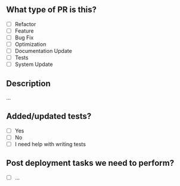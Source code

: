 <!--
     For Work In Progress Pull Requests, please use the Draft PR feature.

     For a timely review/response, please avoid force-pushing additional
     commits if your PR already received reviews or comments.

     Before submitting a Pull Request, please ensure you've done the following:
     - 📖 Read the Advocate Contributing Guide: https://github.com/ouradvocates/.github/docs/create-a-pull-request
     - 📖 Read the Advocate Code of Conduct: https://github.com/ouradvocates/.github/blob/main/CODE_OF_CONDUCT.md
     - 👷‍♀️ Create small PRs. In most cases this will be possible.
     - ✅ Provide tests for your changes.
     - 📝 Use descriptive commit messages.
     - 📗 Update any related documentation and include any relevant screenshots.
-->

## What type of PR is this?

- [ ] Refactor
- [ ] Feature
- [ ] Bug Fix
- [ ] Optimization
- [ ] Documentation Update
- [ ] Tests
- [ ] System Update

## Description

...

<!--
For pull requests that relate or close an issue, please include them
below if not already linked.

We like to follow [Github's guidance on linking issues to pull requests](https://docs.github.com/en/issues/tracking-your-work-with-issues/linking-a-pull-request-to-an-issue).

ex: [JIRA/DEV-XXX](https://ouradvocates.atlassian.net/browse/DEV-XXX)

For example having the text: "closes #1234" would connect the current pull
request to issue 1234.  And when we merge the pull request, Github will
automatically close the issue.
-->

<!--
If there are post-deployment tasks, note them below.
-->

## Added/updated tests?

- [ ] Yes
- [ ] No
- [ ] I need help with writing tests

## Post deployment tasks we need to perform?

- [ ] ...
